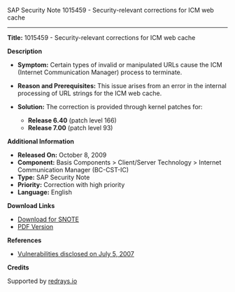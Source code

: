 SAP Security Note 1015459 - Security-relevant corrections for ICM web cache

---

**Title:** 1015459 - Security-relevant corrections for ICM web cache

**Description**

- **Symptom:** Certain types of invalid or manipulated URLs cause the ICM (Internet Communication Manager) process to terminate.

- **Reason and Prerequisites:** This issue arises from an error in the internal processing of URL strings for the ICM web cache.

- **Solution:** The correction is provided through kernel patches for:
  - **Release 6.40** (patch level 166)
  - **Release 7.00** (patch level 93)

**Additional Information**

- **Released On:** October 8, 2009
- **Component:** Basis Components > Client/Server Technology > Internet Communication Manager (BC-CST-IC)
- **Type:** SAP Security Note
- **Priority:** Correction with high priority
- **Language:** English

**Download Links**

- [Download for SNOTE](https://notesdownloads.sap.com/note/0040000016218132017)
- [PDF Version](https://userapps.support.sap.com/sap/support/sfm/notes/print/0001015459?language=en-US&token=E300819034C8A824E0843A0E06825AD8)

**References**

- [Vulnerabilities disclosed on July 5, 2007](https://me.sap.com/servicessupport/knowledge/notes/1072557)

**Credits**

Supported by [redrays.io](https://redrays.io)